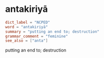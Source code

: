 # antakiriyā

``` toml
dict_label = "NCPED"
word = "antakiriyā"
summary = "putting an end to; destruction"
grammar_comment = "feminine"
see_also = ["anta"]
```

putting an end to; destruction

